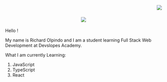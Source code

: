<img align="right" src="https://visitor-badge.laobi.icu/badge?page_id=djricky808.djricky808"/>

<h1 align="center">
  <a href="https://git/io/typing-svg">
    <img src="https://readme-typing-svg.herokuapp.com/?font=Staatliches&backgroundColor=FFC96F&color=050C9C&size=64&center=true&vCenter=true&width=500&height=70&duration=4000&lines=Hi+There!+👋🏽;+I'm+Richard+Olpindo!;+I'm+a+Software+Developer." />
  </a>
</h1>



Hello !

My name is Richard Olpindo and I am a student learning Full Stack Web Development at Devslopes Academy.

What I am currently Learning:
1. JavaScript
2. TypeScript
3. React

